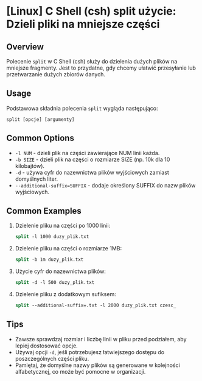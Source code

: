 # [Linux] C Shell (csh) split użycie: Dzieli pliki na mniejsze części

## Overview
Polecenie `split` w C Shell (csh) służy do dzielenia dużych plików na mniejsze fragmenty. Jest to przydatne, gdy chcemy ułatwić przesyłanie lub przetwarzanie dużych zbiorów danych.

## Usage
Podstawowa składnia polecenia `split` wygląda następująco:

```
split [opcje] [argumenty]
```

## Common Options
- `-l NUM` - dzieli plik na części zawierające NUM linii każda.
- `-b SIZE` - dzieli plik na części o rozmiarze SIZE (np. 10k dla 10 kilobajtów).
- `-d` - używa cyfr do nazewnictwa plików wyjściowych zamiast domyślnych liter.
- `--additional-suffix=SUFFIX` - dodaje określony SUFFIX do nazw plików wyjściowych.

## Common Examples
1. Dzielenie pliku na części po 1000 linii:
   ```csh
   split -l 1000 duzy_plik.txt
   ```

2. Dzielenie pliku na części o rozmiarze 1MB:
   ```csh
   split -b 1m duzy_plik.txt
   ```

3. Użycie cyfr do nazewnictwa plików:
   ```csh
   split -d -l 500 duzy_plik.txt
   ```

4. Dzielenie pliku z dodatkowym sufiksem:
   ```csh
   split --additional-suffix=.txt -l 2000 duzy_plik.txt czesc_
   ```

## Tips
- Zawsze sprawdzaj rozmiar i liczbę linii w pliku przed podziałem, aby lepiej dostosować opcje.
- Używaj opcji `-d`, jeśli potrzebujesz łatwiejszego dostępu do poszczególnych części pliku.
- Pamiętaj, że domyślne nazwy plików są generowane w kolejności alfabetycznej, co może być pomocne w organizacji.